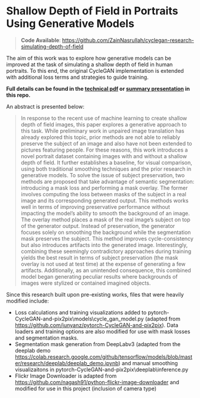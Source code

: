 # Shallow Depth of Field in Portraits Using Generative Models
> **Code Available**: https://github.com/ZainNasrullah/cyclegan-research-simulating-depth-of-field

The aim of this work was to explore how generative models can be improved at the task of simulating a shallow depth of field in human portraits. To this end, the original CycleGAN implementation is extended with additional loss terms and strategies to guide training. 

**Full details can be found in the [technical pdf](https://github.com/ZainNasrullah/cyclegan-research-simulating-depth-of-field/blob/master/simulating-shallow-depth.pdf) or [summary presentation](https://github.com/ZainNasrullah/cyclegan-research-simulating-depth-of-field/blob/master/Shallow%20Depth%20of%20Field%20Using%20Generative%20Models.pptx) in this repo.**

An abstract is presented below:
> In response to the recent use of machine learning to create shallow depth of field images, this paper explores a generative approach to this task. While preliminary work in unpaired image translation has already explored this topic, prior methods are not able to reliably preserve the subject of an image and also have not been extended to pictures featuring people. For these reasons, this work introduces a novel portrait dataset containing images with and without a shallow depth of field. It further establishes a baseline, for visual comparison, using
both traditional smoothing techniques and the prior research in generative models. To solve the issue of subject preservation, two methods are proposed that take advantage of semantic segmentation: introducing a mask loss and performing a mask overlay. The former involves
computing the loss between masks of the subject in a real image and its corresponding generated output. This methods works well in terms of improving preservative performance without impacting the model’s ability to smooth the background of an image. The overlay method
places a mask of the real image’s subject on top of the generator output. Instead of preservation, the generator focuses solely on smoothing the background while the segmentation mask preserves the subject. This method improves cycle-consistency but also introduces artifacts
into the generated image. Interestingly, combining these seemingly contradictory approaches during training yields the best result in terms of subject preservation (the mask overlay is not used at test time) at the expense of generating a few artifacts. Additionally, as an unintended consequence, this combined model began generating peculiar results where backgrounds of images were stylized or contained imagined objects.

Since this research built upon pre-existing works, files that were heavily modified include:
- Loss calculations and training visualizations added to pytorch-CycleGAN-and-pix2pix\models\cycle_gan_model.py (adapted from https://github.com/junyanz/pytorch-CycleGAN-and-pix2pix). Data loaders and training options are also modified for use with mask losses and segmentation masks.
- Segmentation mask generation from DeepLabv3 (adapted from the deeplab demo https://colab.research.google.com/github/tensorflow/models/blob/master/research/deeplab/deeplab_demo.ipynb) and manual smoothing visualizaitons in pytorch-CycleGAN-and-pix2pix\deeplab\inference.py
- Flickr Image Downloader is adapted from https://github.com/nagash91/python-flickr-image-downloader and modified for use in this project (inclusion of camera type)
